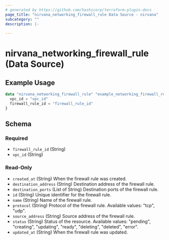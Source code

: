 ```yaml
---
# generated by https://github.com/hashicorp/terraform-plugin-docs
page_title: "nirvana_networking_firewall_rule Data Source - nirvana"
subcategory: ""
description: |-
  
---
```


# nirvana_networking_firewall_rule (Data Source)



## Example Usage

```terraform
data "nirvana_networking_firewall_rule" "example_networking_firewall_rule" {
  vpc_id = "vpc_id"
  firewall_rule_id = "firewall_rule_id"
}
```

<!-- schema generated by tfplugindocs -->
## Schema

### Required

- `firewall_rule_id` (String)
- `vpc_id` (String)

### Read-Only

- `created_at` (String) When the firewall rule was created.
- `destination_address` (String) Destination address of the firewall rule.
- `destination_ports` (List of String) Destination ports of the firewall rule.
- `id` (String) Unique identifier for the firewall rule.
- `name` (String) Name of the firewall rule.
- `protocol` (String) Protocol of the firewall rule.
Available values: "tcp", "udp".
- `source_address` (String) Source address of the firewall rule.
- `status` (String) Status of the resource.
Available values: "pending", "creating", "updating", "ready", "deleting", "deleted", "error".
- `updated_at` (String) When the firewall rule was updated.
